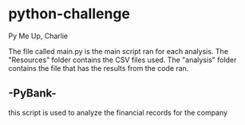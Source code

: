 # python-challenge
Py Me Up, Charlie

The file called main.py is the main script ran for each analysis.
The "Resources" folder contains the CSV files used. 
The "analysis" folder contains the file that has the results from the code ran.

-PyBank-
--------------
this script is used to analyze the financial records for the company 

